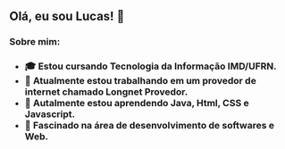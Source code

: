 <h2> Olá, eu sou Lucas! 👋 </h2>
<h3> Sobre mim: <h3>
<ul>
  <li>🎓 Estou cursando Tecnologia da Informação IMD/UFRN. </li>
  <li>🔭 Atualmente estou trabalhando em um provedor de internet chamado Longnet Provedor.</li>
  <li>🌱 Autalmente estou aprendendo Java, Html, CSS e Javascript.</li>
  <li>💬 Fascinado na área de desenvolvimento de softwares e Web.</li>
</ul>


